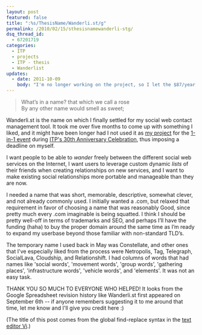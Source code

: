 ```yaml
---
layout: post
featured: false
title: ":%s/ThesisName/Wanderli.st/g"
permalink: /2010/02/15/sthesisnamewanderli-stg/
dsq_thread_id:
  - 67201719
categories:
  - ITP
  - projects
  - ITP - thesis
  - Wanderlist
updates:
  - date: 2011-10-09
    body: "I'm no longer working on the project, so I let the $87/year wanderli.st domain expire and removed that link to minimize confusion."
---
```

> What’s in a name? that which we call a rose  
> By any other name would smell as sweet;

Wanderli.st is the name on which I finally settled for my social web contact management tool. It took me over five months to come up with something I liked, and it might have been longer had I not used it as [my project][1] for the [1-in-1 event][2] during [ITP's 30th Anniversary Celebration][3], thus imposing a deadline on myself.

I want people to be able to *wander* freely between the different social web services on the Internet, I want users to leverage custom dynamic *lists* of their friends when creating relationships on new services, and I want to make existing social relationships more portable and manageable than they are now.

I needed a name that was short, memorable, descriptive, somewhat clever, and not already commonly used. I initially wanted a .com, but relaxed that requirement in favor of choosing a name that was reasonably Good, since pretty much every .com imaginable is being squatted. I think I should be pretty well-off in terms of trademarks and SEO, and perhaps I’ll have the funding (haha) to buy the proper domain around the same time as I’m ready to expand my userbase beyond those familiar with non-standard TLD’s.

The temporary name I used back in May was Constellate, and other ones that I've especially liked from the process were Netropolis, Tag, Telegraph, SocialLava, Cloudship, and Relationshift. I had columns of words that had names like 'social words', 'movement words', 'group words', 'gathering places', 'infrastructure words', 'vehicle words', and 'elements'. It was not an easy task.

THANK YOU SO MUCH TO EVERYONE WHO HELPED! It looks from the Google Spreadsheet revision history like Wanderli.st first appeared on September 6th -- if anyone remembers suggesting it to me around that time, let me know and I'll give you credit here :)

(The title of this post comes from the global find-replace syntax in the [text editor Vi][4].)

 [1]: http://www.itp30show.org/permalink/aglpdHAzMHNob3dyDgsSCEJsb2dQb3N0GDsM
 [2]: http://www.itp30show.org/whatis
 [3]: http://itp.nyu.edu/itp30/
 [4]: http://en.wikipedia.org/wiki/Vi